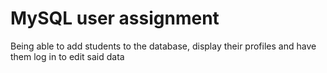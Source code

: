 # MySQL user assignment

Being able to add students to the database, display their profiles and have them log in to edit said data